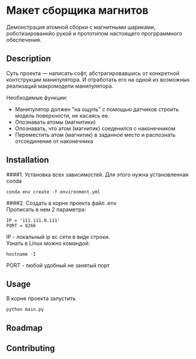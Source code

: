 # Макет сборщика магнитов

Демонстрация атомной сборки с магнитными шариками, роботизированнйо рукой и прототипом настоящего прогрраммного обеспечения.

## Description
Суть проекта — написать софт, абстрагировавшись от конкретной контструкции манипулятора. И отработать его на одной из возможных реализаций макромодели манипулятора.

Необходимые функции: 
- Манипулятор должен "на ощупь" с помощью датчиков строить модель поверхности, не касаясь ее.
- Опознавать атомы (магнитики)
- Опознавать, что атом (магнитик) соеденился с наконечником
- Переместить атом (магнитик) в заданное место и распознать отсоединение от наконечника 

## Installation
####1. Установка всех зависимостей. 
Для этого нужна установленная conda


    conda env create -f environment.yml
   
####2. Cоздать в корне проекта файл .env  
Прописать в нем 2 параметра: 
    

    IP = '111.111.0.111'
    PORT = 8266

IP - локальный ip вс сети в виде строки.  
Узнать в Linux можно командой:  

    hostname -I

PORT - любой удобный не занятый порт
## Usage
В корне проекта запустить

    python main.py     
        

## Roadmap


## Contributing
